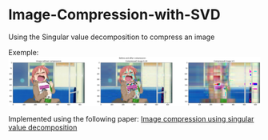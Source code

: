 # Image-Compression-with-SVD
Using the Singular value decomposition to compress an image

Exemple: 
![output](https://github.com/yassine128/Image-Compression-with-SVD/blob/main/output.png)

Implemented using the following paper: 
[Image compression using singular value decomposition 
](https://iopscience.iop.org/article/10.1088/1757-899X/263/4/042082/pdf)

